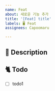 ```yaml
---
name: Feat
about: 새로운 기능 추가
title: '[Feat] title'
labels: 🖥 Feat
assignees: Capoomaru

---
```


<!-- 이슈 제목
[<이슈 종류>] <알아보기 쉽게 제목 작성>
-->

<!-- 담당자와 라벨 넣었는지 확인하세요. -->

<!-- 왜 이슈를 열었는가 -->
## 📔 Description
<!-- 구현할 기능에 대해 작성해 주세요. -->

<!-- 무엇을 할 것인가를 체크박스로 만들고 작업이 끝날 때마다 체크하면서 진행 -->
## 🐈 Todo
- [ ] todo1
